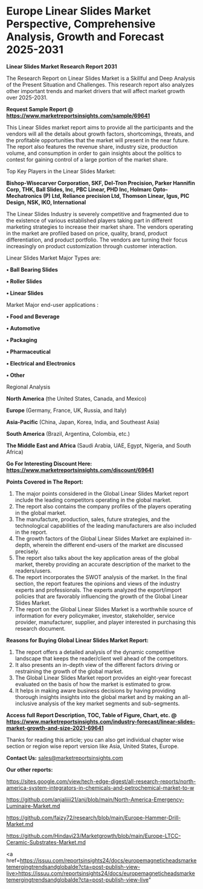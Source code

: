 # Europe Linear Slides Market Perspective, Comprehensive Analysis, Growth and Forecast 2025-2031

<strong>Linear Slides Market Research Report 2031</strong>

The Research Report on Linear Slides Market is a Skillful and Deep Analysis of the Present Situation and Challenges. This research report also analyzes other important trends and market drivers that will affect market growth over 2025-2031.

<strong>Request Sample Report @ <a href=https://www.marketreportsinsights.com/sample/69641>https://www.marketreportsinsights.com/sample/69641</a></strong>

This Linear Slides market report aims to provide all the participants and the vendors will all the details about growth factors, shortcomings, threats, and the profitable opportunities that the market will present in the near future. The report also features the revenue share, industry size, production volume, and consumption in order to gain insights about the politics to contest for gaining control of a large portion of the market share.

Top Key Players in the Linear Slides Market:

<strong>Bishop-Wisecarver Corporation, SKF, Del-Tron Precision, Parker Hannifin Corp, THK, Ball Slides, Inc, PBC Linear, PHD Inc, Holmarc Opto-Mechatronics (P) Ltd, Reliance precision Ltd, Thomson Linear, Igus, PIC Design, NSK, IKO, International</strong>

The Linear Slides Industry is severely competitive and fragmented due to the existence of various established players taking part in different marketing strategies to increase their market share. The vendors operating in the market are profiled based on price, quality, brand, product differentiation, and product portfolio. The vendors are turning their focus increasingly on product customization through customer interaction.

Linear Slides Market Major Types are:

<strong>• Ball Bearing Slides

• Roller Slides

• Linear Slides</strong>

Market Major end-user applications :

<strong>• Food and Beverage

• Automotive

• Packaging

• Pharmaceutical

• Electrical and Electronics

• Other</strong>

Regional Analysis

</u><strong><b>North America</b></strong> (the United States, Canada, and Mexico)

<strong><b>Europe </b></strong>(Germany, France, UK, Russia, and Italy)

<strong><b>Asia-Pacific</b></strong> (China, Japan, Korea, India, and Southeast Asia)

<strong><b>South America</b></strong> (Brazil, Argentina, Colombia, etc.)

<strong><b>The Middle East and Africa</b></strong> (Saudi Arabia, UAE, Egypt, Nigeria, and South Africa)

<strong>Go For Interesting Discount Here: <a href=https://www.marketreportsinsights.com/discount/69641>https://www.marketreportsinsights.com/discount/69641</a></strong>

<strong>Points Covered in The Report:</strong>
<ol>
  <li>The major points considered in the Global Linear Slides Market report include the leading competitors operating in the global market.</li>
  <li>The report also contains the company profiles of the players operating in the global market.</li>
  <li>The manufacture, production, sales, future strategies, and the technological capabilities of the leading manufacturers are also included in the report.</li>
  <li>The growth factors of the Global Linear Slides Market are explained in-depth, wherein the different end-users of the market are discussed precisely.</li>
  <li>The report also talks about the key application areas of the global market, thereby providing an accurate description of the market to the readers/users.</li>
  <li>The report incorporates the SWOT analysis of the market. In the final section, the report features the opinions and views of the industry experts and professionals. The experts analyzed the export/import policies that are favorably influencing the growth of the Global Linear Slides Market.</li>
  <li>The report on the Global Linear Slides Market is a worthwhile source of information for every policymaker, investor, stakeholder, service provider, manufacturer, supplier, and player interested in purchasing this research document.</li>
</ol>
<strong>Reasons for Buying Global Linear Slides Market Report:</strong>

<ol>
  <li>The report offers a detailed analysis of the dynamic competitive landscape that keeps the reader/client well ahead of the competitors.</li>
  <li>It also presents an in-depth view of the different factors driving or restraining the growth of the global market.</li>
  <li>The Global Linear Slides Market report provides an eight-year forecast evaluated on the basis of how the market is estimated to grow.</li>
  <li>It helps in making aware business decisions by having providing thorough insights insights into the global market and by making an all-inclusive analysis of the key market segments and sub-segments.</li>
</ol>
<strong>Access full Report Description, TOC, Table of Figure, Chart, etc. @ <a href=https://www.marketreportsinsights.com/industry-forecast/linear-slides-market-growth-and-size-2021-69641>https://www.marketreportsinsights.com/industry-forecast/linear-slides-market-growth-and-size-2021-69641</a></strong>


Thanks for reading this article; you can also get individual chapter wise section or region wise report version like Asia, United States, Europe.

<strong>Contact Us:</strong>
sales@marketreportsinsights.com

<strong>Our other reports:</strong>

<a href=https://sites.google.com/view/tech-edge-digest/all-research-reports/north-america-system-integrators-in-chemicals-and-petrochemical-market-to-w>https://sites.google.com/view/tech-edge-digest/all-research-reports/north-america-system-integrators-in-chemicals-and-petrochemical-market-to-w</a>

<a href=https://github.com/anjaliiii21/anj/blob/main/North-America-Emergency-Luminaire-Market.md>https://github.com/anjaliiii21/anj/blob/main/North-America-Emergency-Luminaire-Market.md</a>

<a href=https://github.com/faizy72/research/blob/main/Europe-Hammer-Drill-Market.md>https://github.com/faizy72/research/blob/main/Europe-Hammer-Drill-Market.md</a>

<a href=https://github.com/Hindavi23/Marketgrowth/blob/main/Europe-LTCC-Ceramic-Substrates-Market.md>https://github.com/Hindavi23/Marketgrowth/blob/main/Europe-LTCC-Ceramic-Substrates-Market.md</a>

<a href=https://issuu.com/reportsinsights24/docs/europemagneticheadsmarketemergingtrendsandglobalde?cta=post-publish-view-live>https://issuu.com/reportsinsights24/docs/europemagneticheadsmarketemergingtrendsandglobalde?cta=post-publish-view-live</a>"
